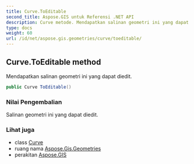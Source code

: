 ```yaml
---
title: Curve.ToEditable
second_title: Aspose.GIS untuk Referensi .NET API
description: Curve metode. Mendapatkan salinan geometri ini yang dapat diedit.
type: docs
weight: 60
url: /id/net/aspose.gis.geometries/curve/toeditable/
---
```

## Curve.ToEditable method

Mendapatkan salinan geometri ini yang dapat diedit.

```csharp
public Curve ToEditable()
```

### Nilai Pengembalian

Salinan geometri ini yang dapat diedit.

### Lihat juga

* class [Curve](../)
* ruang nama [Aspose.Gis.Geometries](../../curve/)
* perakitan [Aspose.GIS](../../../)


